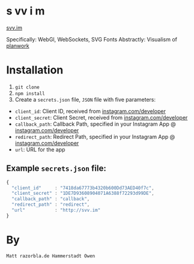 # s vv i m

[svv.im](http://svv.im/)

Specifically: WebGl, WebSockets, SVG Fonts
Abstractly: Visualism of [planwork](http://planwork.us)


# Installation

1. `git clone `
2. `npm install`
3. Create a `secrets.json` file, `JSON` file with five parameters:
  * `client_id`: Client ID, received from [instagram.com/developer](http://instagram.com/developer)
  * `client_secret`: Client Secret, received from [instagram.com/developer](http://instagram.com/developer)
  * `callback_path`: Callback Path, specified in your Instagram App @ [instagram.com/developer](http://instagram.com/developer)
  * `redirect_path`: Redirect Path, specified in your Instagram App @ [instagram.com/developer](http://instagram.com/developer)
  * `url`: URL for the app

## Example `secrets.json` file:

```js
{
  "client_id"     : "7418da67773b4320b600Dd73AED40f7c",
  "client_secret" : "1DE7D93608904071A6388f72293d99DE",
  "callback_path" : "callback",
  "redirect_path" : "redirect",
  "url"           : "http://svv.im"
}
```

# By

`Matt razorbla.de Hammerstadt Owen`
